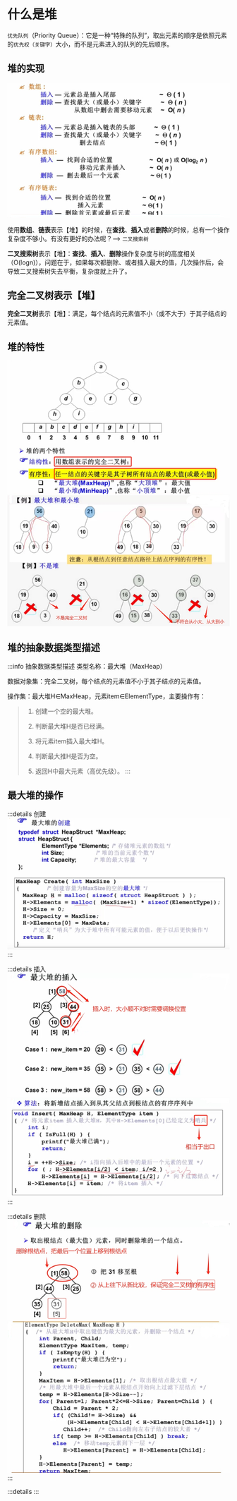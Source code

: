 # 什么是堆

`优先队列`（Priority Queue）：它是一种“特殊的队列”，取出元素的顺序是依照元素的`优先权（关键字）`大小，而不是元素进入的队列的先后顺序。


## 堆的实现

![图片](../images/data-structure_3-7_1.png)

使用**数组**、**链表**表示【堆】的时候，在**查找**、**插入**或者**删除**的时候，总有一个操作复杂度不够小。有没有更好的办法呢？--> `二叉搜索树`


**二叉搜索树**表示【堆】：**查找**、**插入**、**删除**操作复杂度与树的高度相关（O(logn)），问题在于，如果每次都删除、或者插入最大的值，几次操作后，会导致二叉搜索树失去平衡，复杂度就上升了。

## 完全二叉树表示【堆】
**完全二叉树**表示【堆】：满足，每个结点的元素值不小（或不大于）于其子结点的元素值。
## 堆的特性
![图片](../images/data-structure_3-7_2.png)
![图片](../images/data-structure_3-7_3.png)

## 堆的抽象数据类型描述

:::info 抽象数据类型描述
类型名称：最大堆（MaxHeap）

数据对象集：完全二叉树，每个结点的元素值不小于其子结点的元素值。

操作集：最大堆H∈MaxHeap，元素item∈ElementType，主要操作有：
> 1. 创建一个空的最大堆。
>
> 2. 判断最大堆H是否已经满。
>
> 3. 将元素item插入最大堆H。
>
> 4. 判断最大推H是否为空。
>
> 5. 返回H中最大元素（高优先级）。
:::

## 最大堆的操作

:::details 创建
![图片](../images/data-structure_3-7_4.png)
:::

:::details 插入
![图片](../images/data-structure_3-7_5.png)
![图片](../images/data-structure_3-7_6.png)
:::

:::details 删除
![图片](../images/data-structure_3-7_7.png)
![图片](../images/data-structure_3-7_8.png)
:::

:::details
:::